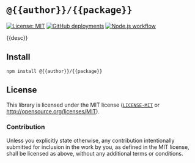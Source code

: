 # `@{{author}}/{{package}}`

[![License: MIT](https://img.shields.io/badge/License-MIT-blue.svg)](https://opensource.org/licenses/MIT)
[![GitHub deployments](https://img.shields.io/github/deployments/{{author}}/{{package}}/github-pages?label=deploy)](https://github.com/{{author}}/{{package}}/deployments/activity_log?environment=github-pages)
[![Node.js workflow](https://github.com/{{author}}/{{package}}/actions/workflows/main.yml/badge.svg)](https://github.com/{{author}}/{{package}}/actions/workflows/main.yml)

{{desc}}

## Install

```shell
npm install @{{author}}/{{package}}
```

## License

This library is licensed under the MIT license ([`LICENSE-MIT`](../../LICENSE) or http://opensource.org/licenses/MIT).

### Contribution

Unless you explicitly state otherwise, any contribution intentionally submitted for inclusion in the work by you, as defined in the MIT license, shall be licensed as above, without any additional terms or conditions.
